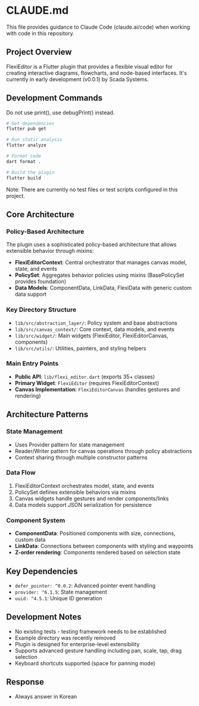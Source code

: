 # CLAUDE.md

This file provides guidance to Claude Code (claude.ai/code) when working with code in this repository.

## Project Overview

FlexiEditor is a Flutter plugin that provides a flexible visual editor for creating interactive diagrams, flowcharts, and node-based interfaces. It's currently in early development (v0.0.1) by Scada Systems.

## Development Commands

Do not use print(), use debugPrint() instead.

```bash
# Get dependencies
flutter pub get

# Run static analysis
flutter analyze

# Format code
dart format .

# Build the plugin
flutter build
```

Note: There are currently no test files or test scripts configured in this project.

## Core Architecture

### Policy-Based Architecture
The plugin uses a sophisticated policy-based architecture that allows extensible behavior through mixins:

- **FlexiEditorContext**: Central orchestrator that manages canvas model, state, and events
- **PolicySet**: Aggregates behavior policies using mixins (BasePolicySet provides foundation)
- **Data Models**: ComponentData<T>, LinkData<T>, FlexiData with generic custom data support

### Key Directory Structure
- `lib/src/abstraction_layer/`: Policy system and base abstractions
- `lib/src/canvas_context/`: Core context, data models, and events
- `lib/src/widget/`: Main widgets (FlexiEditor, FlexiEditorCanvas, components)
- `lib/src/utils/`: Utilities, painters, and styling helpers

### Main Entry Points
- **Public API**: `lib/flexi_editor.dart` (exports 35+ classes)
- **Primary Widget**: `FlexiEditor` (requires FlexiEditorContext)
- **Canvas Implementation**: `FlexiEditorCanvas` (handles gestures and rendering)

## Architecture Patterns

### State Management
- Uses Provider pattern for state management
- Reader/Writer pattern for canvas operations through policy abstractions
- Context sharing through multiple constructor patterns

### Data Flow
1. FlexiEditorContext orchestrates model, state, and events
2. PolicySet defines extensible behaviors via mixins
3. Canvas widgets handle gestures and render components/links
4. Data models support JSON serialization for persistence

### Component System
- **ComponentData**: Positioned components with size, connections, custom data
- **LinkData**: Connections between components with styling and waypoints
- **Z-order rendering**: Components rendered based on selection state

## Key Dependencies
- `defer_pointer: ^0.0.2`: Advanced pointer event handling
- `provider: ^6.1.5`: State management
- `uuid: ^4.5.1`: Unique ID generation

## Development Notes
- No existing tests - testing framework needs to be established
- Example directory was recently removed
- Plugin is designed for enterprise-level extensibility
- Supports advanced gesture handling including pan, scale, tap, drag selection
- Keyboard shortcuts supported (space for panning mode)

## Response
- Always answer in Korean